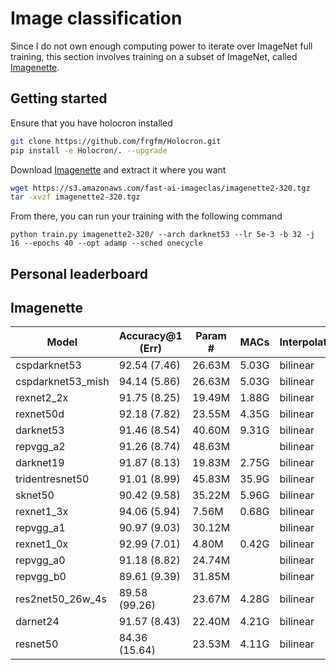 # Image classification

Since I do not own enough computing power to iterate over ImageNet full training, this section involves training on a subset of ImageNet, called [Imagenette](https://github.com/fastai/imagenette).

## Getting started

Ensure that you have holocron installed

```bash
git clone https://github.com/frgfm/Holocron.git
pip install -e Holocron/. --upgrade
```

Download [Imagenette](https://s3.amazonaws.com/fast-ai-imageclas/imagenette2-320.tgz) and extract it where you want

```bash
wget https://s3.amazonaws.com/fast-ai-imageclas/imagenette2-320.tgz
tar -xvzf imagenette2-320.tgz
```

From there, you can run your training with the following command

```
python train.py imagenette2-320/ --arch darknet53 --lr 5e-3 -b 32 -j 16 --epochs 40 --opt adamp --sched onecycle
```



## Personal leaderboard


## Imagenette

| Model            | Accuracy@1 (Err) | Param # | MACs  | Interpolation | Image size |
| ---------------- | ---------------- | ------- | ----- | ------------- | ---------- |
| cspdarknet53     | 92.54 (7.46)     | 26.63M  | 5.03G | bilinear      | 224        |
| cspdarknet53_mish| 94.14 (5.86)     | 26.63M  | 5.03G | bilinear      | 256        |
| rexnet2_2x       | 91.75 (8.25)     | 19.49M  | 1.88G | bilinear      | 224        |
| rexnet50d        | 92.18 (7.82)     | 23.55M  | 4.35G | bilinear      | 224        |
| darknet53        | 91.46 (8.54)     | 40.60M  | 9.31G | bilinear      | 256        |
| repvgg_a2        | 91.26 (8.74)     | 48.63M  |       | bilinear      | 224        |
| darknet19        | 91.87 (8.13)     | 19.83M  | 2.75G | bilinear      | 224        |
| tridentresnet50  | 91.01 (8.99)     | 45.83M  | 35.9G | bilinear      | 224        |
| sknet50          | 90.42 (9.58)     | 35.22M  | 5.96G | bilinear      | 224        |
| rexnet1_3x       | 94.06 (5.94)     | 7.56M   | 0.68G | bilinear      | 224        |
| repvgg_a1        | 90.97 (9.03)     | 30.12M  |       | bilinear      | 224        |
| rexnet1_0x       | 92.99 (7.01)     | 4.80M   | 0.42G | bilinear      | 224        |
| repvgg_a0        | 91.18 (8.82)     | 24.74M  |       | bilinear      | 224        |
| repvgg_b0        | 89.61 (9.39)     | 31.85M  |       | bilinear      | 224        |
| res2net50_26w_4s | 89.58 (99.26)    | 23.67M  | 4.28G | bilinear      | 224        |
| darnet24         | 91.57 (8.43)    | 22.40M  | 4.21G | bilinear      | 224        |
| resnet50         | 84.36 (15.64)    | 23.53M  | 4.11G | bilinear      | 224        |
